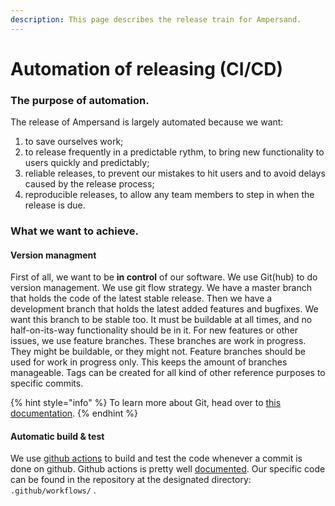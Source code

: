 ```yaml
---
description: This page describes the release train for Ampersand.
---
```


# Automation of releasing \(CI/CD\)

### The purpose of automation.

The release of Ampersand is largely automated because we want:

1. to save ourselves work;
2. to release frequently in a predictable rythm, to bring new functionality to users quickly and predictably;
3. reliable releases, to prevent our mistakes to hit users and to avoid delays caused by the release process;
4. reproducible releases, to allow any team members to step in when the release is due.

### What we want to achieve.

#### Version managment

First of all, we want to be **in control** of our software. We use Git\(hub\) to do version management.  We use git flow strategy. We have a master branch that holds the code of the latest stable release. Then we have a development branch that holds the latest added features and bugfixes. We want this branch to be stable too. It must be buildable at all times, and no half-on-its-way functionality should be in it. For new features or other issues, we use feature branches. These branches are work in progress. They might be buildable, or they might not. Feature branches should be used for work in progress only. This keeps the amount of branches manageable. Tags can be created for all kind of other reference purposes to specific commits.

{% hint style="info" %}
To learn more about Git, head over to [this documentation](https://git-scm.com/).
{% endhint %}

#### Automatic build & test

We use [github actions](https://github.com/features/actions) to build and test the code whenever a commit is done on github. Github actions is pretty well [documented](https://docs.github.com/en/actions). Our specific code can be found in the repository at the designated directory:  `.github/workflows/` . 



